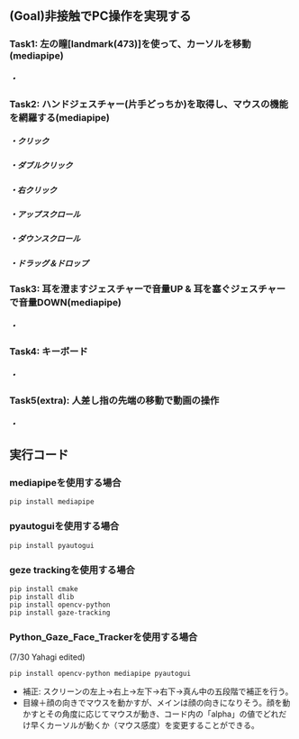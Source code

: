 ## (Goal)非接触でPC操作を実現する

### Task1: 左の瞳[landmark(473)]を使って、カーソルを移動(mediapipe)
##### ・

### Task2: ハンドジェスチャー(片手どっちか)を取得し、マウスの機能を網羅する(mediapipe)
##### ・クリック
##### ・ダブルクリック
##### ・右クリック
##### ・アップスクロール
##### ・ダウンスクロール
##### ・ドラッグ＆ドロップ

### Task3: 耳を澄ますジェスチャーで音量UP & 耳を塞ぐジェスチャーで音量DOWN(mediapipe)
##### ・

### Task4: キーボード
##### ・

### Task5(extra): 人差し指の先端の移動で動画の操作
##### ・



## 実行コード

### mediapipeを使用する場合
~~~bash!
pip install mediapipe
~~~

### pyautoguiを使用する場合
~~~bash!
pip install pyautogui
~~~

### geze trackingを使用する場合
~~~bash!
pip install cmake
pip install dlib
pip install opencv-python
pip install gaze-tracking
~~~

### Python_Gaze_Face_Trackerを使用する場合
(7/30 Yahagi edited)
~~~bash!
pip install opencv-python mediapipe pyautogui
~~~

* 補正:  スクリーンの左上->右上->左下->右下->真ん中の五段階で補正を行う。
* 目線＋顔の向きでマウスを動かすが、メインは顔の向きになりそう。顔を動かすとその角度に応じてマウスが動き、コード内の「alpha」の値でどれだけ早くカーソルが動くか（マウス感度）を変更することができる。
